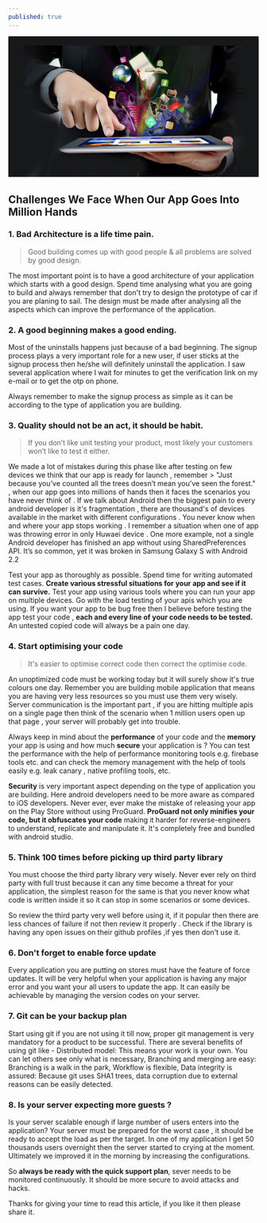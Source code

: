 ```yaml
---
published: true
---
```

![0.jpg](/img/0.jpg)


## Challenges We Face When Our App Goes Into Million Hands

### 1. Bad Architecture is a life time pain.

> Good building comes up with good people & all problems are solved by good design.
  
  
The most important point is to have a good architecture of your application which starts with a good design. Spend time analysing what you are going to build and always remember that don't try to design the prototype of car if you are planing to sail. The design must be made after analysing all the aspects which can improve the performance of the application.



### 2. A good beginning makes a good ending.

Most of the uninstalls happens just because of a bad beginning. The signup process plays a very important role for a new user, if user sticks at the signup process then he/she will definitely uninstall the application. I saw several application where I wait for minutes to get the verification link on my e-mail or to get the otp on phone.

  Always remember to make the signup process as simple as it can be according to the type of application you are building.



### 3. Quality should not be an act, it should be habit.
  
> If you don’t like unit testing your product, most likely your customers won’t like to test it either.
  
We made a lot of mistakes during this phase like after testing on few devices we think that our app is ready for launch , remember > "Just because you’ve counted all the trees doesn’t mean you’ve seen the forest." , when our app goes into millions of hands then it faces the scenarios you have never think of . If we talk about Android then the biggest pain to every android developer is it's fragmentation , there are thousand's of devices available in the market with different configurations . You never know when and where your app stops working . I remember a situation when one of app was throwing error in only Huwaei device . One more example, not a single Android developer has finished an app without using SharedPreferences API. It’s so common, yet it was broken in Samsung Galaxy S with Android 2.2

  Test your app as thoroughly as possible. Spend time for writing automated test cases. **Create various stressful situations for your app and see if it can survive.** Test your app using various tools where you can run your app on multiple devices. Go with the load testing of your apis which you are using.
  If you want your app to be bug free then I believe before testing the app test your code , **each and every line of your code needs to be tested.** An untested copied code will always be a pain one day. 
  


### 4. Start optimising your code

> It's easier to optimise correct code then correct the optimise code.

An unoptimized code must be working today but it will surely show it's true colours one day. Remember you are building mobile application that means you are having very less resources so you must use them very wisely. Server communication is the important part , if you are hitting multiple apis on a single page then think of the scenario when 1 million users open up that page , your server will probably get into trouble. 

  Always keep in mind about the **performance** of your code and the **memory** your app is using and how much **secure** your application is ? You can test the performance with the help of performance monitoring tools e.g. firebase tools etc. and can check the memory management with the help of tools easily e.g. leak canary , native profiling tools, etc.
  
  **Security** is very important aspect depending on the type of application you are building. Here android developers need to be more aware as compared to iOS developers. Never ever, ever make the mistake of releasing your app on the Play Store without using ProGuard. **ProGuard not only minifies your code, but it obfuscates your code** making it harder for reverse-engineers to understand, replicate and manipulate it. It's completely free and bundled with android studio.



### 5. Think 100 times before picking up third party library

  You must choose the third party library very wisely. Never ever rely on third party with full trust because it can any time become a threat for your application, the simplest reason for the same is that you never know what code is written inside it so it can stop in some scenarios or some devices.
  
  So review the third party very well before using it, if it popular then there are less chances of failure if not then review it properly . Check if the library is having any open issues on their github profiles ,if yes then don't use it.



### 6. Don't forget to enable force update

Every application you are putting on stores must have the feature of force updates. It will be very helpful when your application is having any major error and you want your all users to update the app. It can easily be achievable by managing the version codes on your server.



### 7. Git can be your backup plan

Start using git if you are not using it till now, proper git management is very mandatory for a product to be successful. There are several benefits of using git like - Distributed model: This means your work is your own. You can let others see only what is necessary, Branching and merging are easy: Branching is a walk in the park, Workflow is flexible, Data integrity is assured: Because git uses SHA1 trees, data corruption due to external reasons can be easily detected.
 


### 8. Is your server expecting more guests ?

Is your server scalable enough if large number of users enters into the application? Your server must be prepared for the worst case , it should be ready to accept the load as per the target. In one of my application I get 50 thousands users overnight then the server started to crying at the moment. Ultimately we improved it in the morning by increasing the configurations.

So **always be ready with the quick support plan**, sever needs to be monitored continuously. It should be more secure to avoid attacks and hacks. 


Thanks for giving your time to read this article, if you like it then please share it.
